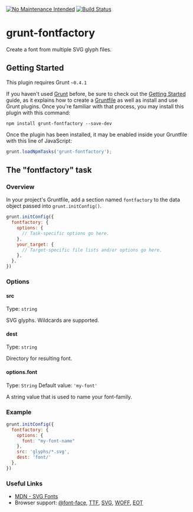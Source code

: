 [![No Maintenance Intended](http://unmaintained.tech/badge.svg)](http://unmaintained.tech/) [![Build Status](https://secure.travis-ci.org/cameronhunter/grunt-fontfactory.svg)](http://travis-ci.org/cameronhunter/grunt-fontfactory)

# grunt-fontfactory

Create a font from multiple SVG glyph files.

## Getting Started
This plugin requires Grunt `~0.4.1`

If you haven't used [Grunt](http://gruntjs.com/) before, be sure to check out the [Getting Started](http://gruntjs.com/getting-started) guide, as it explains how to create a [Gruntfile](http://gruntjs.com/sample-gruntfile) as well as install and use Grunt plugins. Once you're familiar with that process, you may install this plugin with this command:

```shell
npm install grunt-fontfactory --save-dev
```

Once the plugin has been installed, it may be enabled inside your Gruntfile with this line of JavaScript:

```js
grunt.loadNpmTasks('grunt-fontfactory');
```

## The "fontfactory" task

### Overview
In your project's Gruntfile, add a section named `fontfactory` to the data object passed into `grunt.initConfig()`.

```js
grunt.initConfig({
  fontfactory: {
    options: {
      // Task-specific options go here.
    },
    your_target: {
      // Target-specific file lists and/or options go here.
    },
  },
})
```

### Options

#### src
Type: `string`

SVG glyphs. Wildcards are supported.

#### dest
Type: `string`

Directory for resulting font.

#### options.font
Type: `String`
Default value: `'my-font'`

A string value that is used to name your font-family.

### Example

```js
grunt.initConfig({
  fontfactory: {
    options: {
      font: "my-font-name"
    },
    src: 'glyphs/*.svg',
    dest: 'font/'
  },
})
```

### Useful Links

* [MDN - SVG Fonts](https://developer.mozilla.org/en-US/docs/Web/SVG/Tutorial/SVG_fonts)
* Browser support: [@font-face](http://caniuse.com/#feat=fontface), [TTF](http://caniuse.com/#feat=ttf), [SVG](http://caniuse.com/#feat=svg-fonts), [WOFF](http://caniuse.com/#feat=woff), [EOT](http://caniuse.com/#feat=eot)
